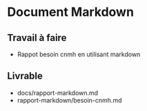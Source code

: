 # Document Markdown

## Travail à faire

- Rappot besoin cnmh en utilisant markdown 

## Livrable

- docs/rapport-markdown.md
- rapport-markdown/besoin-cnmh.md
